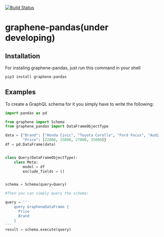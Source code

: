 [![Build Status](https://travis-ci.com/ig-ksv/graphene-pandas.svg?branch=main)](https://travis-ci.com/ig-ksv/graphene-pandas)

# graphene-pandas(under developing)

## Installation

For instaling graphene-pandas, just run this command in your shell

```bash
pip3 install graphene-pandas
```

## Examples

To create a GraphQL schema for it you simply have to write the following:

```python
import pandas as pd

from graphene import Schema
from graphene_pandas import DataFrameObjectType

data = {"Brand": ["Honda Civic", "Toyota Corolla", "Ford Focus", "Audi A4"],
        "Price": [22000, 25000, 27000, 35000]}
df = pd.DataFrame(data)


class Query(DataFrameObjectType):
    class Meta:
        model = df
        exclude_fields = ()


schema = Schema(query=Query)

#Then you can simply query the schema:

query = '''
    query GrapheneDataFrame {
      Price
      Brand
    }
'''
result = schema.execute(query)
```
```
